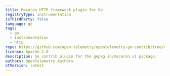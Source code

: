 ```yaml
---
title: Macaron HTTP framework plugin for Go
registryType: instrumentation
isThirdParty: false
language: go
tags:
  - go
  - instrumentation
  - http
repo: https://github.com/open-telemetry/opentelemetry-go-contrib/tree/master/instrumentation/gopkg.in/macaron.v1
license: Apache 2.0
description: Go contrib plugin for the gopkg.in/macaron.v1 package.
authors: OpenTelemetry Authors
otVersion: latest
---
```

